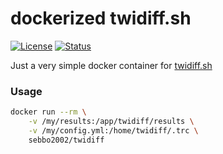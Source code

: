 # dockerized twidiff.sh
[![License](https://img.shields.io/badge/license-MIT-blue.svg?style=flat-square)](LICENSE)
[![Status](https://git-badges.sebbo.net/80/master/build)](https://git.sebbo.net/docker/twidiff/pipelines)

Just a very simple docker container for [twidiff.sh](https://github.com/ryanseys/twidiff)


### Usage

```bash
docker run --rm \
	-v /my/results:/app/twidiff/results \
	-v /my/config.yml:/home/twidiff/.trc \
	sebbo2002/twidiff
```
